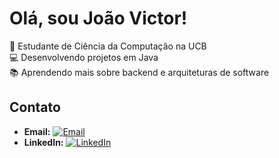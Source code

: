 # Olá, sou João Victor!

🚀 Estudante de Ciência da Computação na UCB  
💻 Desenvolvendo projetos em Java  
📚 Aprendendo mais sobre backend e arquiteturas de software  

## Contato
- **Email:** [![Email](https://img.icons8.com/ios-filled/50/000000/email.png)](mailto:joaovictorooliveira812@gmail.com)
- **LinkedIn:** [![LinkedIn](https://img.icons8.com/ios-filled/50/000000/linkedin.png)](https://www.linkedin.com/in/joaovictorribeiro)
